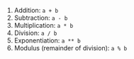1. Addition: `a + b`
2. Subtraction: `a - b`
3. Multiplication: `a * b`
4. Division: `a / b`
5. Exponentiation: `a ** b`
6. Modulus (remainder of division): `a % b`
